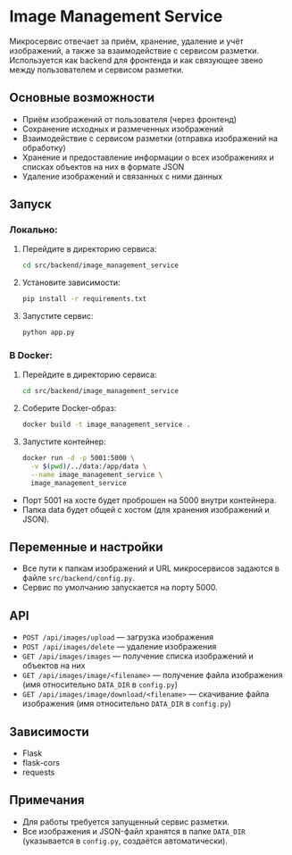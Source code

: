 # Image Management Service

Микросервис отвечает за приём, хранение, удаление и учёт изображений, а также за взаимодействие с сервисом разметки. Используется как backend для фронтенда и как связующее звено между пользователем и сервисом разметки.

## Основные возможности
- Приём изображений от пользователя (через фронтенд)
- Сохранение исходных и размеченных изображений
- Взаимодействие с сервисом разметки (отправка изображений на обработку)
- Хранение и предоставление информации о всех изображениях и списках объектов на них в формате JSON
- Удаление изображений и связанных с ними данных

## Запуск 

### Локально:

1. Перейдите в директорию сервиса:
   ```sh
   cd src/backend/image_management_service
   ```
2. Установите зависимости:
   ```sh
   pip install -r requirements.txt
   ```
3. Запустите сервис:
   ```sh
   python app.py
   ```

### В Docker:

1. Перейдите в директорию сервиса:
   ```sh
   cd src/backend/image_management_service
   ```
2. Соберите Docker-образ:
   ```sh
   docker build -t image_management_service .
   ```
3. Запустите контейнер:
   ```sh
   docker run -d -p 5001:5000 \
     -v $(pwd)/../data:/app/data \
     --name image_management_service \
     image_management_service
   ```

- Порт 5001 на хосте будет проброшен на 5000 внутри контейнера.
- Папка data будет общей с хостом (для хранения изображений и JSON).

## Переменные и настройки
- Все пути к папкам изображений и URL микросервисов задаются в файле `src/backend/config.py`.
- Сервис по умолчанию запускается на порту 5000.

## API
- `POST /api/images/upload` — загрузка изображения
- `POST /api/images/delete` — удаление изображения
- `GET /api/images/images` — получение списка изображений и объектов на них
- `GET /api/images/image/<filename>` — получение файла изображения (имя относительно `DATA_DIR` в `config.py`)
- `GET /api/images/image/download/<filename>` — скачивание файла изображения (имя относительно `DATA_DIR` в `config.py`)

## Зависимости
- Flask
- flask-cors
- requests

## Примечания
- Для работы требуется запущенный сервис разметки.
- Все изображения и JSON-файл хранятся в папке `DATA_DIR` (указывается в `config.py`, создаётся автоматически).
